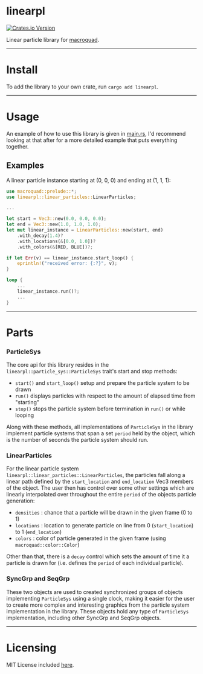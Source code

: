 # linearpl

<a href="https://crates.io/crates/linearpl"><img alt="Crates.io Version" src="https://img.shields.io/crates/v/linearpl"></a>

Linear particle library for [macroquad](https://github.com/not-fl3/macroquad).

---

# Install

To add the library to your own crate, run `cargo add linearpl`.

---

# Usage

An example of how to use this library is given in [main.rs](src/main.rs), I'd recommend
looking at that after for a more detailed example that puts everything together.

## Examples

A linear particle instance starting at (0, 0, 0) and ending at (1, 1, 1):

```rust
use macroquad::prelude::*;
use linearpl::linear_particles::LinearParticles;

...

let start = Vec3::new(0.0, 0.0, 0.0);
let end = Vec3::new(1.0, 1.0, 1.0);
let mut linear_instance = LinearParticles::new(start, end)
    .with_decay(1.4)?
    .with_locations(&[0.0, 1.0])?
    .with_colors(&[RED, BLUE])?;

if let Err(v) == linear_instance.start_loop() {
    eprintln!("received error: {:?}", v);
}

loop {
    ...
    linear_instance.run()?;
    ...
}
```

---

# Parts

### ParticleSys

The core api for this library resides in the `linearpl::particle_sys::ParticleSys`
trait's start and stop methods:

* `start()` and `start_loop()` setup and prepare the particle system to be drawn
* `run()` displays particles with respect to the amount of elapsed time from "starting"
* `stop()` stops the particle system before termination in `run()` or while looping

Along with these methods, all implementations of `ParticleSys` in the library implement
particle systems that span a set `period` held by the object, which is the number of seconds
the particle system should run.

### LinearParticles

For the linear particle system `linearpl::linear_particles::LinearParticles`, the particles 
fall along a linear path defined by the `start_location` and `end_location` Vec3 members of
the object. The user then has control over some other settings which are linearly interpolated
over throughout the entire `period` of the objects particle generation:

* `densities` : chance that a particle will be drawn in the given frame (0 to 1)
* `locations` : location to generate particle on line from 0 (`start_location`) to 1 (`end_location`)
* `colors` : color of particle generated in the given frame (using `macroquad::color::Color`)

Other than that, there is a `decay` control which sets the amount of time it a particle
is drawn for (i.e. defines the `period` of each individual particle).

### SyncGrp and SeqGrp

These two objects are used to created synchronized groups of objects implementing `ParticleSys`
using a single clock, making it easier for the user to create more complex and interesting
graphics from the particle system implementation in the library. These objects hold any
type of `ParticleSys` implementation, including other SyncGrp and SeqGrp objects.

---

# Licensing

MIT License included [here](LICENSE.txt).
